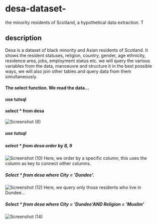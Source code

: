 # desa-dataset-
the minority residents of Scotland, a hypothetical data extraction. T
## description
Desa is a dataset of black minority and Asian residents of Scotland. It shows the resident statuses, religion, country, gender, age ethnicity, residence area, jobs, employment status etc. we will query the various variables from the data, manoeuvre and structure it in the best possible ways, we will also join other tables and query data from them simultaneously.
#### The select function. We read the data... 
#### use tutsql
#### select * from desa

![Screenshot (8)](https://user-images.githubusercontent.com/30722736/233784537-ac6ccd26-86cb-428d-a1b0-0f8aabe38ac0.png)

##### use tutsql
##### select * from desa order by 8, 9

![Screenshot (10)](https://user-images.githubusercontent.com/30722736/233785625-7af80791-c3eb-4242-8610-c27e6afaa13b.png)
Here, we order by a specific column, this uses the column as key to connect oither columns.

##### Select * from desa where City = 'Dundee'.
![Screenshot (12)](https://user-images.githubusercontent.com/30722736/233787225-f1c0245f-5c05-4795-9c73-64d8d81c06b4.png)
Here, we query only those residents who live in Dundee...

##### Select * from desa where City = 'Dundee'AND Religion = 'Muslim'

![Screenshot (14)](https://user-images.githubusercontent.com/30722736/233787862-62cc431b-6b7d-4c21-bf49-34bf5fdf5678.png)
